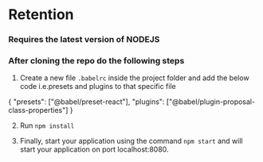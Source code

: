 # Retention

### Requires the latest version of NODEJS

### After cloning the repo do the following steps

 1. Create a new file `.babelrc` inside the project folder and add the below code i.e.presets and plugins to that specific file

{
 "presets": ["@babel/preset-react"],
 "plugins": ["@babel/plugin-proposal-class-properties"]
}

 2. Run `npm install`
 
 3. Finally, start your application using the command `npm start` and will start your application on port localhost:8080.
